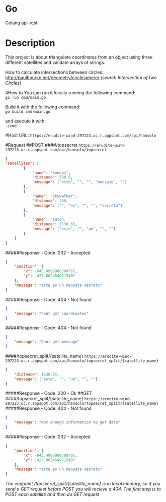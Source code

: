 # Go
Golang api-rest

# Description
This project is about triangulate coordinates from an object using three different satellites and validate arrays of strings.

How to calculate intersections between circles: http://paulbourke.net/geometry/circlesphere/ *(search Intersection of two Circles)*

#How to
You can run it locally running the following command:  
`go run cmd/main.go` 

Build it with the following command:  
`go build cmd/main.go`     

and execute it with:  
`./cmd` 

#Host
URL: `https://erudite-wind-297223.uc.r.appspot.com/api/hansolo`

#Request
##POST
####/topsecret
`https://erudite-wind-297223.uc.r.appspot.com/api/hansolo/topsecret`  
```json
{ 
"satellites": [ 
        { 
            "name": "kenobi", 
            "distance": 500.0, 
            "message": ["este", "", "", "mensaje", ""] 
        }, 
        { 
            "name": "skywalker", 
            "distance": 200,
            "message": ["", "es", "", "", "secreto"] 
        }, 
        { 
            "name": "sato", 
            "distance": 1538.65,
            "message": ["este", "", "un", "", ""] 
        } 
    ] 
}
```
#####Response - Code: 202 - Accepted
```json
{
    "position": {
        "x": -945.4995908380765,
        "y": -427.0024549715407
    },
    "message": "este es un mensaje secreto"
}
```
#####Response - Code: 404 - Not found
```json
{
    "message": "Cant get coordinates"
}
```
#####Response - Code: 404 - Not found
```json
{
    "message": "Cant get message"
}
```
####/topsecret_split/{satellite_name}
`https://erudite-wind-297223.uc.r.appspot.com/api/hansolo/topsecret_split/{satellite_name}`  
```json
{
    "distance": 1538.65,
    "message": ["este", "", "un", "", ""]
}
```
#####Response - Code: 200 - Ok
##GET
####/topsecret_split/{satellite_name}
`https://erudite-wind-297223.uc.r.appspot.com/api/hansolo/topsecret_split/{satellite_name}`  
#####Response - Code: 404 - Not found
```json
{
    "message": "Not enough information to get data"
}
```
#####Response - Code: 202 - Accepted
```json
{
    "position": {
        "x": -945.4995908380765,
        "y": -427.0024549715407
    },
    "message": "este es un mensaje secreto"
}
```

*The endpoint /topsecret_split/{satellite_name} is in local memory, so if you send a GET request before POST you will recieve a 404. The first step is to POST each satellite and then do GET request*



